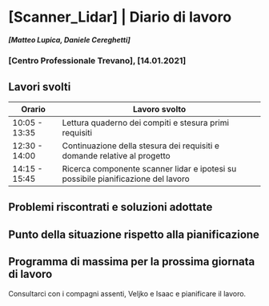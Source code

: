 

# [Scanner_Lidar] | Diario di lavoro
##### [Matteo Lupica, Daniele Cereghetti]
### [Centro Professionale Trevano], [14.01.2021]

## Lavori svolti

|Orario        |Lavoro svolto                 |
|--------------|------------------------------|
|10:05 - 13:35 |Lettura quaderno dei compiti e stesura primi requisiti|
|12:30 - 14:00 |Continuazione della stesura dei requisiti e domande relative al progetto|
|14:15 - 15:45 |Ricerca componente scanner lidar e ipotesi su possibile pianificazione del lavoro|

##  Problemi riscontrati e soluzioni adottate

##  Punto della situazione rispetto alla pianificazione

## Programma di massima per la prossima giornata di lavoro
Consultarci con i compagni assenti, Veljko e Isaac e pianificare il lavoro.